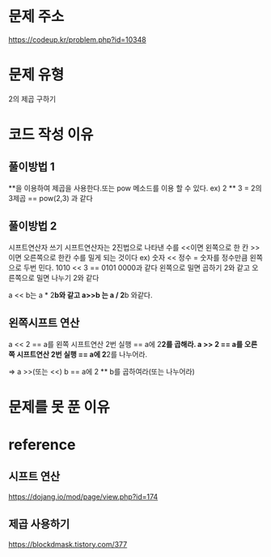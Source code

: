 # 문제 주소
https://codeup.kr/problem.php?id=10348

# 문제 유형
2의 제곱 구하기

# 코드 작성 이유
## 풀이방법 1
**을 이용하여 제곱을 사용한다.또는 pow 메소드를 이용 할 수 있다.
ex) 2 ** 3 = 2의 3제곱 == pow(2,3) 과 같다
## 풀이방법 2
시프트연산자 쓰기
시프트연산자는 2진법으로 나타낸 수를 <<이면 왼쪽으로 한 칸 >>이면 오른쪽으로 한칸 수를 밀게 되는 것이다
ex) 숫자 << 정수 = 숫자를 정수만큼 왼쪽으로 두번 민다.
1010 << 3 == 0101 0000과 같다
왼쪽으로 밀면 곱하기 2와 같고 오른쪽으로 밀면 나누기 2와 같다

a << b는 a * 2**b와 같고 a>>b 는 a / 2**b 와같다.

## 왼쪽시프트 연산
a << 2 == a를 왼쪽 시프트연산 2번 실행 == a에 2**2를 곱해라.
a >> 2 == a를 오른쪽 시프트연산 2번 실행 == a에 2**2를 나누어라.

=> a >>(또는 <<) b == a에 2 ** b를 곱하여라(또는 나누어라)

# 문제를 못 푼 이유

# reference
## 시프트 연산
https://dojang.io/mod/page/view.php?id=174
## 제곱 사용하기
https://blockdmask.tistory.com/377


